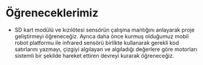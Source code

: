 # Öğreneceklerimiz
-  SD kart modülü ve kızılötesi sensörün çalışma mantığını anlayarak proje geliştirmeyi öğreneceğiz. Ayrıca daha önce kurmuş olduğumuz mobil robot platformu ile infrared sensörü birlikte kullanarak gerekli kod satırlarını yazmayı, çizgiyi algılayan ve algıladığı değerlere göre motorları sistemli bir şekilde hareket ettiren devreyi kurarak öğreneceğiz.<br>

